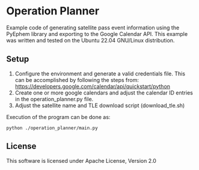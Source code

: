 # Operation Planner

Example code of generating satellite pass event information using the PyEphem library and exporting to the Google Calendar API.
This example was written and tested on the Ubuntu 22.04 GNU/Linux distribution.

## Setup

1) Configure the environment and generate a valid credentials file. This can be accomplished by following the steps from: https://developers.google.com/calendar/api/quickstart/python
2) Create one or more google calendars and adjust the calendar ID entries in the operation_planner.py file.
3) Adjust the satellite name and TLE download script (download_tle.sh)

Execution of the program can be done as:

```
python ./operation_planner/main.py
```

## License

This software is licensed under Apache License, Version 2.0
